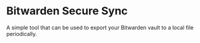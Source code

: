 # Bitwarden Secure Sync

A simple tool that can be used to export your Bitwarden vault to a local file periodically.
